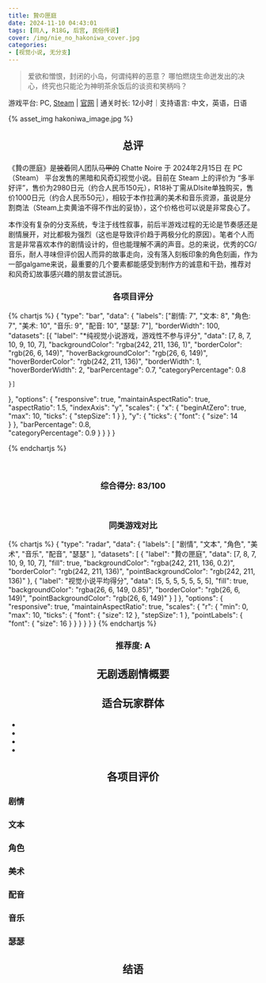 ```yaml
---
title: 贄の匣庭
date: 2024-11-10 04:43:01
tags: [同人, R18G, 后宫, 民俗传说]
cover: /img/nie_no_hakoniwa_cover.jpg
categories:
- [视觉小说, 无分支]
---
```

> 爱欲和憎恨，封闭的小岛，何谓纯粹的恶意？
> 哪怕燃烧生命迸发出的决心，终究也只能沦为神明茶余饭后的谈资和笑柄吗？

游戏平台: PC, [Steam](https://store.steampowered.com/app/2527450/_/#app_reviews_hash) | [官网](https://chattenoire.com/hakoniwa/) | 通关时长: 12小时｜支持语言: 中文，英语，日语
<style>
  .custom-title {
    text-align: center;
  }
</style>
{% asset_img hakoniwa_image.jpg %}
## <p class="custom-title">总评</p>

《贄の匣庭》是~~披着~~同人团队~~马甲的~~ Chatte Noire 于 2024年2月15日 在 PC（Steam） 平台发售的黑暗和风奇幻视觉小说。目前在 Steam 上的评价为 “多半好评”，售价为2980日元（约合人民币150元），R18补丁需从Dlsite单独购买，售价1000日元（约合人民币50元），相较于本作拉满的美术和音乐资源，虽说是分割商法（Steam上卖黄油不得不作出的妥协），这个价格也可以说是非常良心了。

本作没有复杂的分支系统，专注于线性叙事，前后半游戏过程的无论是节奏感还是剧情展开，对比都极为强烈（这也是导致评价趋于两极分化的原因）。笔者个人而言是非常喜欢本作的剧情设计的，但也能理解不满的声音。总的来说，优秀的CG/音乐，耐人寻味但评价因人而异的故事走向，没有落入刻板印象的角色刻画，作为一部galgame来说，最重要的几个要素都能感受到制作方的诚意和干劲，推荐对和风奇幻故事感兴趣的朋友尝试游玩。

### <p class="custom-title">各项目评分</p>
<div class="chart-container2">
{% chartjs %}
<!-- chart -->
{
  "type": "bar",
  "data": {
    "labels": ["剧情:   7", "文本:   8", "角色:   7", "美术: 10", "音乐:   9", "配音: 10", "瑟瑟:   7"],
    "borderWidth": 100,
    "datasets": [{
      "label": "*纯视觉小说游戏，游戏性不参与评分",
      "data": [7, 8, 7, 10, 9, 10, 7],
      "backgroundColor": "rgba(242, 211, 136, 1)",
      "borderColor": "rgb(26, 6, 149)",
      "hoverBackgroundColor": "rgb(26, 6, 149)",
      "hoverBorderColor": "rgb(242, 211, 136)",
      "borderWidth": 1,
      "hoverBorderWidth": 2,
      "barPercentage": 0.7,      
      "categoryPercentage": 0.8
      
    }]
  },
  "options": {
    "responsive": true,
    "maintainAspectRatio": true,
    "aspectRatio": 1.5,
    "indexAxis": "y",
    "scales": {
      "x": {
        "beginAtZero": true,
        "max": 10,
        "ticks": {
          "stepSize": 1
        }
      },
      "y": {
        "ticks": {
        "font": {
          "size": 14  
        }
      },
        "barPercentage": 0.8,    
        "categoryPercentage": 0.9
      }
    }
  }
}
<!-- endchart -->
{% endchartjs %}
</div>
<br>

### <p class="custom-title">综合得分: 83/100</p>
<br>

### <p class="custom-title">同类游戏对比</p>
<div class="chart-container">
{% chartjs %}
<!-- chart -->
{
  "type": "radar",
  "data": {
    "labels": [
      "剧情", "文本", "角色", "美术", "音乐", "配音", "瑟瑟"
    ],
    "datasets": [
      {
        "label": "贄の匣庭",
        "data": [7, 8, 7, 10, 9, 10, 7],
        "fill": true,
        "backgroundColor": "rgba(242, 211, 136, 0.2)",
        "borderColor": "rgb(242, 211, 136)",
        "pointBackgroundColor": "rgb(242, 211, 136)"
      },
      {
        "label": "视觉小说平均得分",
        "data": [5, 5, 5, 5, 5, 5, 5],
        "fill": true,
        "backgroundColor": "rgba(26, 6, 149, 0.85)",
        "borderColor": "rgb(26, 6, 149)",
        "pointBackgroundColor": "rgb(26, 6, 149)"
      }
    ]
  },
  "options": {
    "responsive": true,
    "maintainAspectRatio": true,
    "scales": {
      "r": {
        "min": 0,
        "max": 10,
        "ticks": {
          "font": {
          "size": 12
        },
          "stepSize": 1
        },
        "pointLabels": {
        "font": {
          "size": 16
        }
      }
      }
    }
  }
}
<!-- endchart -->
{% endchartjs %}
</div>

### <p class="custom-title">推荐度: A</p>


## <p class="custom-title">无剧透剧情概要</p>



## <p class="custom-title">适合玩家群体</p>
* 
* 
* 
* 

## <p class="custom-title">各项目评价</p>
### 剧情


### 文本


### 角色


### 美术


### 配音


### 音乐


### 瑟瑟


## <p class="custom-title">结语</p>
